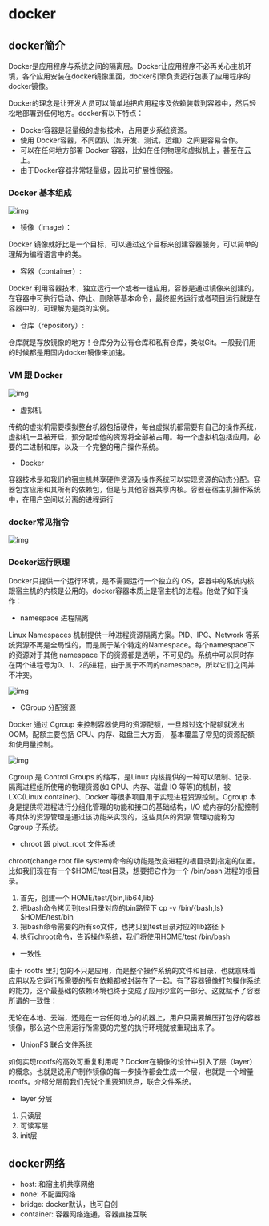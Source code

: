 # docker

## docker简介

Docker是应用程序与系统之间的隔离层。Docker让应用程序不必再关心主机环境，各个应用安装在docker镜像里面，docker引擎负责运行包裹了应用程序的docker镜像。

Docker的理念是让开发人员可以简单地把应用程序及依赖装载到容器中，然后轻松地部署到任何地方。docker有以下特点：

- Docker容器是轻量级的虚拟技术，占用更少系统资源。
- 使用 Docker容器，不同团队（如开发、测试，运维）之间更容易合作。
- 可以在任何地方部署 Docker 容器，比如在任何物理和虚拟机上，甚至在云上。
- 由于Docker容器非常轻量级，因此可扩展性很强。

### Docker 基本组成

![img](https://gitee.com/PENG_YUE/myImg/raw/master/uPic/Y3b6oi.png)

- 镜像（image）：

Docker 镜像就好比是一个目标，可以通过这个目标来创建容器服务，可以简单的理解为编程语言中的类。

- 容器（container）:

Docker 利用容器技术，独立运行一个或者一组应用，容器是通过镜像来创建的，在容器中可执行启动、停止、删除等基本命令，最终服务运行或者项目运行就是在容器中的，可理解为是类的实例。

- 仓库（repository）:

仓库就是存放镜像的地方！仓库分为公有仓库和私有仓库，类似Git。一般我们用的时候都是用国内docker镜像来加速。

### VM 跟 Docker

![img](https://gitee.com/PENG_YUE/myImg/raw/master/uPic/9OfiAF.png)

- 虚拟机

传统的虚拟机需要模拟整台机器包括硬件，每台虚拟机都需要有自己的操作系统，虚拟机一旦被开启，预分配给他的资源将全部被占用。每一个虚拟机包括应用，必要的二进制和库，以及一个完整的用户操作系统。

- Docker

容器技术是和我们的宿主机共享硬件资源及操作系统可以实现资源的动态分配。容器包含应用和其所有的依赖包，但是与其他容器共享内核。容器在宿主机操作系统中，在用户空间以分离的进程运行

### docker常见指令

![img](https://gitee.com/PENG_YUE/myImg/raw/master/uPic/O8bw3R.png)

### Docker运行原理

Docker只提供一个运行环境，是不需要运行一个独立的 OS，容器中的系统内核跟宿主机的内核是公用的。docker容器本质上是宿主机的进程。他做了如下操作：

- namespace 进程隔离

Linux Namespaces 机制提供一种进程资源隔离方案。PID、IPC、Network 等系统资源不再是全局性的，而是属于某个特定的Namespace。每个namespace下的资源对于其他 namespace 下的资源都是透明，不可见的。系统中可以同时存在两个进程号为0、1、2的进程，由于属于不同的namespace，所以它们之间并不冲突。

![img](https://gitee.com/PENG_YUE/myImg/raw/master/uPic/0XyPoz.png)

- CGroup 分配资源

Docker 通过 Cgroup 来控制容器使用的资源配额，一旦超过这个配额就发出OOM。配额主要包括 CPU、内存、磁盘三大方面， 基本覆盖了常见的资源配额和使用量控制。

![img](https://gitee.com/PENG_YUE/myImg/raw/master/uPic/PxFy1k.png)

Cgroup 是 Control Groups 的缩写，是Linux 内核提供的一种可以限制、记录、隔离进程组所使用的物理资源(如 CPU、内存、磁盘 IO 等等)的机制，被 LXC(Linux container)、Docker 等很多项目用于实现进程资源控制。Cgroup 本身是提供将进程进行分组化管理的功能和接口的基础结构，I/O 或内存的分配控制等具体的资源管理是通过该功能来实现的，这些具体的资源 管理功能称为 Cgroup 子系统。

- chroot 跟 pivot_root 文件系统

chroot(change root file system)命令的功能是改变进程的根目录到指定的位置。比如我们现在有一个$HOME/test目录，想要把它作为一个 /bin/bash 进程的根目录。

1. 首先，创建一个 HOME/test/{bin,lib64,lib}
2. 把bash命令拷贝到test目录对应的bin路径下 cp -v /bin/{bash,ls} $HOME/test/bin
3. 把bash命令需要的所有so文件，也拷贝到test目录对应的lib路径下
4. 执行chroot命令，告诉操作系统，我们将使用HOME/test /bin/bash

- 一致性

由于 rootfs 里打包的不只是应用，而是整个操作系统的文件和目录，也就意味着应用以及它运行所需要的所有依赖都被封装在了一起。有了容器镜像打包操作系统的能力，这个最基础的依赖环境也终于变成了应用沙盒的一部分。这就赋予了容器所谓的一致性：

无论在本地、云端，还是在一台任何地方的机器上，用户只需要解压打包好的容器镜像，那么这个应用运行所需要的完整的执行环境就被重现出来了。

- UnionFS 联合文件系统

如何实现rootfs的高效可重复利用呢？Docker在镜像的设计中引入了层（layer）的概念。也就是说用户制作镜像的每一步操作都会生成一个层，也就是一个增量rootfs。介绍分层前我们先说个重要知识点，联合文件系统。

- layer 分层

1. 只读层
2. 可读写层
3. init层

## docker网络

- host: 和宿主机共享网络
- none: 不配置网络
- bridge: docker默认，也可自创
- container: 容器网络连通，容器直接互联
